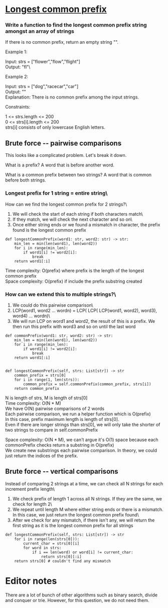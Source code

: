 # [Longest common prefix](https://leetcode.com/problems/longest-common-prefix/description/)

### Write a function to find the longest common prefix string amongst an array of strings

If there is no common prefix, return an empty string "".

Example 1:

Input: strs = ["flower","flow","flight"]\
Output: "fl"\

Example 2:

Input: strs = ["dog","racecar","car"]\
Output: ""\
Explanation: There is no common prefix among the input strings.
 

Constraints:

1 <= strs.length <= 200\
0 <= strs[i].length <= 200\
strs[i] consists of only lowercase English letters.



## Brute force -- pairwise comparisons

This looks like a complicated problem. Let's break it down.

What is a prefix? A word that is before another word.

What is a common prefix between two strings? A word that is common before both strings.


### Longest prefix for 1 string = entire string\
How can we find the longest common prefix for 2 strings?\
1. We will check the start of each string if both characters match\
2. If they match, we will check the next character and so on\
3. Once either string ends or we found a mismatch in character, the prefix found is the longest common prefix

```python3 []
def longestCommonPrefix(word1: str, word2: str) -> str:
    min_len = min(len(word1), len(word2))
    for i in range(min_len):
        if word1[i] != word2[i]:
            break
    return word1[:i] 
```

Time complexity: O(prefix) where prefix is the length of the longest common prefix\
Space complexity: O(prefix) if include the prefix substring created



### How can we extend this to multiple strings?\
1. We could do this pairwise comparison\
2. LCP(word1, word2 ... wordn) = LCP( LCP( LCP(word1, word2), word3), word4) ... wordn)\
3. We will run LCP on word1 and word2, the result of this is a prefix. We then run this prefix with word3 and so on until the last word

```python3 []
def commonPrefix(word1: str, word2: str) -> str:
    min_len = min(len(word1), len(word2))
    for i in range(min_len):
        if word1[i] != word2[i]:
            break
    return word1[:i]


def longestCommonPrefix(self, strs: List[str]) -> str
    common_prefix = strs[0]
    for i in range(1, len(strs)):
        common_prefix = self.commonPrefix(common_prefix, strs[i])
    return common_prefix
```
N is length of strs, M is length of strs[0]\
Time complexity: O(N * M)\
We have O(N) pairwise comparisons of 2 words\
Each pairwise comparison, we run a helper function which is O(prefix)\
In this case, prefix maximum length is length of strs[0]. \
Even if there are longer strings than strs[0], we will only take the shorter of two strings to compare in self.commonPrefix

Space complexity: O(N * M), we can't argue it's O(1) space because each commonPrefix checks return a substring in O(prefix)\
We create new substrings each pairwise comparison. In theory, we could just return the indices of the prefix.

## Brute force -- vertical comparisons

Instead of comparing 2 strings at a time, we can check all N strings for each increment prefix length\
1. We check prefix of length 1 across all N strings. If they are the same, we check for length 2\
2. We repeat until length M where either string ends or there is a mismatch. In this case, we just return the longest common prefix found\
3. After we check for any mismatch, if there isn't any, we will return the first string as it is the longest common prefix for all strings

```python3 []
def longestCommonPrefix(self, strs: List[str]) -> str
    for i in range(len(strs[0])):
        current_char = strs[0][i]
        for word in strs:
            if i == len(word) or word[i] != current_char:
                return strs[0][:i]
    return strs[0] # couldn't find any mismatch
```

# Editor notes
There are a lot of bunch of other algorithms such as binary search, divide and conquer or trie. However, for this question, we do not need them. 

